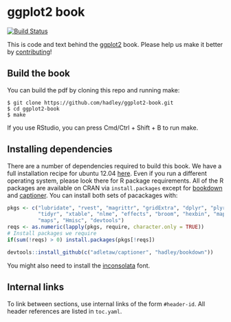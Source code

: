 # ggplot2 book

[![Build Status](https://travis-ci.org/hadley/ggplot2-book.png?branch=master)](https://travis-ci.org/hadley/ggplot2-book)

This is code and text behind the [ggplot2](http://ggplot2.org/book/) book. Please help us make it better by [contributing](https://github.com/hadley/ggplot2-book/blob/master/contributing.md)!

## Build the book

You can build the pdf by cloning this repo and running make:

```
$ git clone https://github.com/hadley/ggplot2-book.git
$ cd ggplot2-book
$ make
```

If you use RStudio, you can press Cmd/Ctrl + Shift + B to run make.

## Installing dependencies

There are a number of dependencies required to build this book. We have a full installation recipe for ubuntu 12.04 [here](https://github.com/hadley/ggplot2-book/blob/master/.travis.yml). Even if you run a different operating system, please look there for R package requirements. 
All of the R packages are available on CRAN via `install.packages` except for [bookdown](https://github.com/hadley/bookdown) and [captioner](https://github.com/adletaw/captioner). You can install both
sets of pacackages with:

```r
pkgs <- c("lubridate", "rvest", "magrittr", "gridExtra", "dplyr", "plyr",
          "tidyr", "xtable", "nlme", "effects", "broom", "hexbin", "maps",
          "maps", "Hmisc", "devtools")
reqs <- as.numeric(lapply(pkgs, require, character.only = TRUE))
# Install packages we require
if(sum(!reqs) > 0) install.packages(pkgs[!reqs])

devtools::install_github(c("adletaw/captioner", "hadley/bookdown"))
```

You might also need to install the [inconsolata](http://www.ctan.org/tex-archive/fonts/inconsolata/) font.

## Internal links

To link between sections, use internal links of the form `#header-id`.
All header references are listed in `toc.yaml`.


